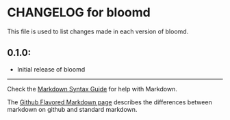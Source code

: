 # CHANGELOG for bloomd

This file is used to list changes made in each version of bloomd.

## 0.1.0:

* Initial release of bloomd

- - -
Check the [Markdown Syntax Guide](http://daringfireball.net/projects/markdown/syntax) for help with Markdown.

The [Github Flavored Markdown page](http://github.github.com/github-flavored-markdown/) describes the differences between markdown on github and standard markdown.
